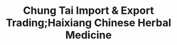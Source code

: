 ---
title: "Chung Tai Import & Export Trading;Haixiang Chinese Herbal Medicine"
url: /calgary/chung-tai-import-and-export-trading-haixiang-chinese-herbal-medicine/
shop: gift
---